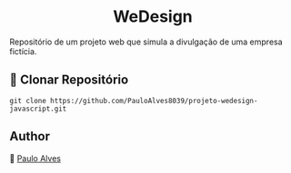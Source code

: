<h1 align="center">WeDesign</h1>
Repositório de um projeto web que simula a divulgação de uma empresa fictícia. 

## :floppy_disk: Clonar Repositório

`git clone https://github.com/PauloAlves8039/projeto-wedesign-javascript.git`

## Author

:boy: [Paulo Alves](https://github.com/PauloAlves8039)
